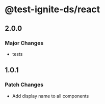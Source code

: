 # @test-ignite-ds/react

## 2.0.0

### Major Changes

- tests

## 1.0.1

### Patch Changes

- Add display name to all components

